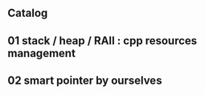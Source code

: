 ## Catalog

## 01 stack / heap / RAII : cpp resources management

## 02 smart pointer by ourselves

